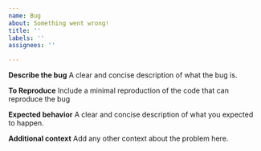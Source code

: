 ```yaml
---
name: Bug
about: Something went wrong!
title: ''
labels: ''
assignees: ''

---
```


**Describe the bug**
A clear and concise description of what the bug is.

**To Reproduce**
 Include a minimal reproduction of the code that can reproduce the bug

**Expected behavior**
A clear and concise description of what you expected to happen.

**Additional context**
Add any other context about the problem here.
